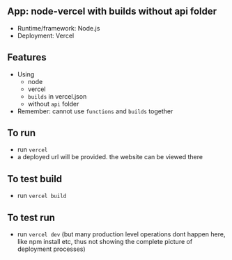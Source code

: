 ## App: node-vercel with builds without api folder

- Runtime/framework: Node.js
- Deployment: Vercel

## Features

- Using
  - node
  - vercel
  - `builds` in vercel.json
  - without `api` folder
- Remember: cannot use `functions` and `builds` together

## To run

- run `vercel`
- a deployed url will be provided. the website can be viewed there

## To test build

- run `vercel build`

## To test run

- run `vercel dev` (but many production level operations dont happen here, like npm install etc, thus not showing the complete picture of deployment processes)
